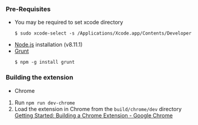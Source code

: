 ### Pre-Requisites
- You may be required to set xcode directory
  ```
  $ sudo xcode-select -s /Applications/Xcode.app/Contents/Developer
  ```
- [Node.js](https://nodejs.org) installation (v8.11.1)
- [Grunt](https://www.npmjs.com/package/grunt)
  ```
  $ npm -g install grunt
  ```

### Building the extension

- Chrome
 1. Run `npm run dev-chrome`
 2. Load the extension in Chrome from the `build/chrome/dev` directory
[Getting Started: Building a Chrome Extension - Google Chrome](https://developer.chrome.com/extensions/getstarted#unpacked)
